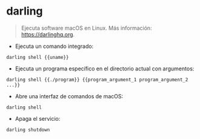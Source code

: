 # darling

> Ejecuta software macOS en Linux.
> Más información: <https://darlinghq.org>.

- Ejecuta un comando integrado:

`darling shell {{uname}}`

- Ejecuta un programa específico en el directorio actual con argumentos:

`darling shell {{./program}} {{program_argument_1 program_argument_2 ...}}`

- Abre una interfaz de comandos de macOS:

`darling shell`

- Apaga el servicio:

`darling shutdown`
